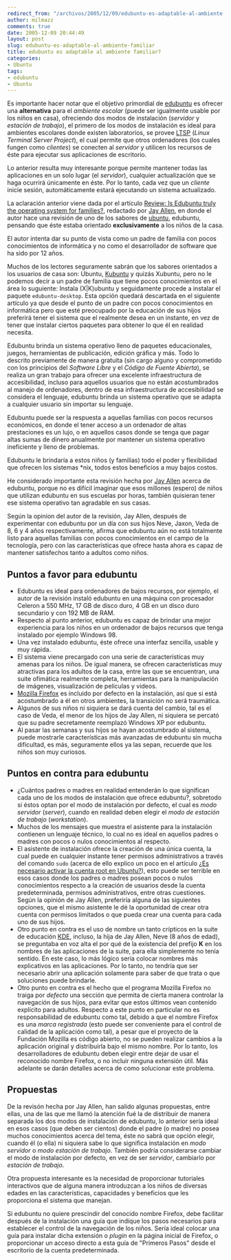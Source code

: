 ```yaml
---
redirect_from: "/archivos/2005/12/09/edubuntu-es-adaptable-al-ambiente-familiar/"
author: milmazz
comments: true
date: 2005-12-09 20:44:49
layout: post
slug: edubuntu-es-adaptable-al-ambiente-familiar
title: edubuntu es adaptable al ambiente familiar?
categories:
- Ubuntu
tags:
- edubuntu
- Ubuntu
---
```


Es importante hacer notar que el objetivo primordial de [edubuntu](http://www.edubuntu.org/) es ofrecer una **alternativa** para el _ambiente escolar_ (puede ser igualmente usable por los niños en casa), ofreciendo dos modos de instalación (_servidor_ y _estación de trabajo_), el primero de los modos de instalación es ideal para ambientes escolares donde existen laboratorios, se provee [LTSP](http://ltsp.org/) (_Linux Terminal Server Project_), el cual permite que otros ordenadores (los cuales fungen como _clientes_) se conecten al _servidor_ y utilicen los recursos de éste para ejecutar sus aplicaciones de escritorio.

Lo anterior resulta muy interesante porque permite mantener todas las aplicaciones en un solo lugar (el _servidor_), cualquier actualización que se haga ocurrirá únicamente en éste. Por lo tanto, cada vez que un _cliente_ inicie sesión, automáticamente estará ejecutando un sistema actualizado.

La aclaración anterior viene dada por el artículo [Review: Is Edubuntu truly the operating system for families?](http://bloggingbaby.com/entry/1234000340071196/), redactado por [Jay Allen](http://bloggingbaby.com/), en donde el autor hace una revisión de uno de los sabores de [ubuntu](http://www.ubuntu.com), edubuntu, pensando que éste estaba orientado **exclusivamente** a los niños de la casa.

El autor intenta dar su punto de vista como un padre de familia con pocos conocimientos de informática y no como el desarrollador de software que ha sido por 12 años.

Muchos de los lectores seguramente sabrán que los sabores orientados a los usuarios de casa son: Ubuntu, [Kubuntu](http://kubuntu.org/) y quizás Xubuntu, pero no le podemos decir a un padre de familia que tiene pocos conocimientos en el área lo suguiente: Instala (X|K)ubuntu y seguidamente procede a instalar el paquete `edubuntu-desktop`. Esta opción quedará descartada en el siguiente artículo ya que desde el punto de un padre con pocos conocimientos en informática pero que esté preocupado por la educación de sus hijos preferirá tener el sistema que el realmente desea en un instante, en vez de tener que instalar ciertos paquetes para obtener lo que él en realidad necesita.

Edubuntu brinda un sistema operativo lleno de paquetes educacionales, juegos, herramientas de publicación, edición gráfica y más. Todo lo descrito previamente de manera gratuita (sin cargo alguno y comprometido con los principios del _Software Libre_ y el _Código de Fuente Abierta_), se realiza un gran trabajo para ofrecer una excelente infraestructura de accesibilidad, incluso para aquellos usuarios que no están acostumbrados al manejo de ordenadores, dentro de esa infraestructura de accesibilidad se considera el lenguaje, edubuntu brinda un sistema operativo que se adapta a cualquier usuario sin importar su lenguaje.

Edubuntu puede ser la respuesta a aquellas familias con pocos recursos económicos, en donde el tener acceso a un ordenador de altas prestaciones es un lujo, o en aquellos casos donde se tenga que pagar altas sumas de dinero anualmente por mantener un sistema operativo ineficiente y lleno de problemas.

Edubuntu le brindaría a estos niños (y familias) todo el poder y flexibilidad que ofrecen los sistemas *nix, todos estos beneficios a muy bajos costos.

He considerado importante esta revisión hecha por [Jay Allen](http://bloggingbaby.com/) acerca de edubuntu, porque no es difícil imaginar que esos millones (espero) de niños que utilizan edubuntu en sus escuelas por horas, también quisieran tener ese sistema operativo tan agradable en sus casas.

Según la opinion del autor de la revisión, Jay Allen, después de experimentar con edubuntu por un día con sus hijos Neve, Jaxon, Veda de 8, 6 y 4 años respectivamente, afirma que edubuntu aún no está totalmente listo para aquellas familias con pocos conocimientos en el campo de la tecnología, pero con las características que ofrece hasta ahora es capaz de mantener satisfechos tanto a adultos como niños.

## Puntos a favor para edubuntu

  * Edubuntu es ideal para ordenadores de bajos recursos, por ejemplo, el autor de la revisión instaló edubuntu en una máquina con procesador Celeron a 550 MHz, 17 GB de disco duro, 4 GB en un disco duro secundario y con 192 MB de RAM.
  * Respecto al punto anterior, edubuntu es capaz de brindar una mejor experiencia para los niños en un ordenador de bajos recursos que tenga instalado por ejemplo Windows 98.
  * Una vez instalado edubuntu, éste ofrece una interfaz sencilla, usable y muy rápida.
  * El sistema viene precargado con una serie de características muy amenas para los niños. De igual manera, se ofrecen características muy atractivas para los adultos de la casa, entre las que se encuentran, una suite ofimática realmente completa, herramientas para la manipulación de imágenes, visualización de películas y videos.
  * [Mozilla Firefox](http://www.mozilla.com/firefox/) es incluido por defecto en la instalación, así que si está acostumbrado a él en otros ambientes, la transición no será traumática.
  * Algunos de sus niños ni siquiera se dará cuenta del cambio, tal es el caso de Veda, el menor de los hijos de Jay Allen, ni siquiera se percató que su padre secretamente reemplazó Windows XP por edubuntu.
  * Al pasar las semanas y sus hijos se hayan acostumbrado al sistema, puede mostrarle características más avanzadas de edubuntu sin mucha dificultad, es más, seguramente ellos ya las sepan, recuerde que los niños son muy curiosos.

## Puntos en contra para edubuntu

  * ¿Cuántos padres o madres en realidad entenderán lo que significan cada uno de los modos de instalación que ofrece edubuntu?, sobretodo si éstos optan por el modo de instalación por defecto, el cual es _modo servidor_ (_server_), cuando en realidad deben elegir el _modo de estación de trabajo_ (_workstation_).
  * Muchos de los mensajes que muestra el asistente para la instalación contienen un lenguaje técnico, lo cual no es ideal en aquellos padres o madres con pocos o nulos conocimientos al respecto.
  * El asistente de instalación ofrece la creación de una única cuenta, la cual puede en cualquier instante tener permisos administrativos a través del comando `sudo` (acerca de ello explico un poco en el artículo [¿Es necesario activar la cuenta root en Ubuntu?](/article/2005/05/03/es-necesario-activar-la-cuenta-root-en-ubuntu/)), esto puede ser terrible en esos casos donde los padres o madres posean pocos o nulos conocimientos respecto a la creación de usuarios desde la cuenta predeterminada, permisos administrativos, entre otras cuestiones. Según la opinión de Jay Allen, preferiría alguna de las siguientes opciones, que el mismo asistente le dé la oportunidad de crear otra cuenta con permisos limitados o que pueda crear una cuenta para cada uno de sus hijos.
  * Otro punto en contra es el uso de nombre un tanto crípticos en la suite de educación [KDE](http://kde.org/), incluso, la hija de Jay Allen, Neve (8 años de edad), se preguntaba en voz alta el por qué de la existencia del prefijo **K** en los nombres de las aplicaciones de la suite, para ella simplemente no tenía sentido. En este caso, lo más lógico sería colocar nombres más explicativos en las aplicaciones. Por lo tanto, no tendría que ser necesario abrir una aplicación solamente para saber de que trata o que soluciones puede brindarle.
  * Otro punto en contra es el hecho que el programa Mozilla Firefox no traiga por _defecto_ una sección que permita de cierta manera controlar la navegación de sus hijos, para evitar que estos últimos vean contenido explícito para adultos. Respecto a este punto en particular no es responsabilidad de edubuntu como tal, debido a que el nombre Firefox es una _marca registrada_ (esto puede ser conveniente para el control de calidad de la aplicación como tal), a pesar que el proyecto de la Fundación Mozilla es código abierto, no se pueden realizar cambios a la aplicación original y distribuirla bajo el mismo nombre. Por lo tanto, los desarrolladores de edubuntu deben elegir entre dejar de usar el reconocido nombre Firefox, o no incluir ninguna extensión útil. Más adelante se darán detalles acerca de como solucionar este problema.

## Propuestas

De la revisón hecha por Jay Allen, han salido algunas propuestas, entre ellas, una de las que me llamó la atención fué la de distribuir de manera separada los dos modos de instalación de edubuntu, lo anterior sería ideal en esos casos (que deben ser cientos) donde el padre (o madre) no posea muchos conocimientos acerca del tema, éste no sabrá que opción elegir, cuando él (o ella) ni siquiera sabe lo que significa instalación en _modo servidor_ o _modo estación de trabajo_. También podría considerarse cambiar el modo de instalación por defecto, en vez de ser _servidor_, cambiarlo por _estación de trabajo_.

Otra propuesta interesante es la necesidad de proporcionar tutoriales interactivos que de alguna manera introduzcan a los niños de diversas edades en las características, capacidades y beneficios que les proporciona el sistema que manejan.

Si edubuntu no quiere prescindir del conocido nombre Firefox, debe facilitar después de la instalación una guía que indique los pasos necesarios para establecer el control de la navegación de los niños. Sería ideal colocar una guía para instalar dicha extensión o _plugin_ en la página inicial de Firefox, o proporcionar un acceso directo a esta guía de "Primeros Pasos" desde el escritorio de la cuenta predeterminada.


